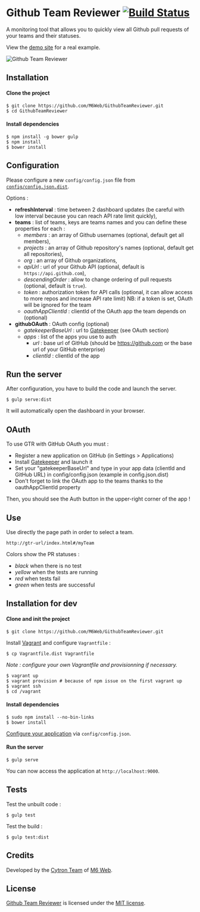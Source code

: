 # Github Team Reviewer [![Build Status](https://api.travis-ci.org/M6Web/GithubTeamReviewer.png?branch=master)](http://travis-ci.org/M6Web/GithubTeamReviewer)

A monitoring tool that allows you to quickly view all Github pull requests of your teams and their statuses.

View the [demo site](http://tech.m6web.fr/GithubTeamReviewer/dist/index.html) for a real example.

![Github Team Reviewer](http://imagizer.imageshack.us/a/img674/2445/PYOJnf.png "Github Team Reviewer")

## Installation

#### Clone the project

```shell
$ git clone https://github.com/M6Web/GithubTeamReviewer.git
$ cd GithubTeamReviewer
```

#### Install dependencies

```shell
$ npm install -g bower gulp
$ npm install
$ bower install
```

## Configuration

Please configure a new `config/config.json` file from [`config/config.json.dist`](config/config.json.dist).

Options :

* **refreshInterval** : time between 2 dashboard updates (be careful with low interval because you can reach API rate limit quickly),
* **teams** : list of teams, keys are teams names and you can define these properties for each :
  * *members* : an array of Github usernames (optional, default get all members),
  * *projects* : an array of Github repository's names (optional, default get all repositories),
  * *org* : an array of Github organizations,
  * *apiUrl* : url of your Github API (optional, default is `https://api.github.com`),
  * *descendingOrder* : allow to change ordering of pull requests (optional, default is `true`).
  * *token* : authorization token for API calls (optional, it can allow access to more repos and increase API rate limit) NB: if a token is set, OAuth will be ignored for the team
  * *oauthAppClientId* : clientId of the OAuth app the team depends on (optional)
* **githubOAuth** : OAuth config (optional)
  * *gatekeeperBaseUrl* : url to [Gatekeeper](https://github.com/M6Web/gatekeeper) (see OAuth section)
  * *apps* : list of the apps you use to auth
    * *url* : base url of GitHub (should be https://github.com or the base url of your GitHub enterprise)
    * *clientId* : clientId of the app

## Run the server

After configuration, you have to build the code and launch the server.

```shell
$ gulp serve:dist
```

It will automatically open the dashboard in your browser.

## OAuth

To use GTR with GitHub OAuth you must :
* Register a new application on GitHub (in Settings > Applications)
* Install [Gatekeeper](https://github.com/M6Web/gatekeeper) and launch it
* Set your "gatekeeperBaseUrl" and type in your app data (clientId and GitHub URL) in config/config.json (example in config.json.dist)
* Don't forget to link the OAuth app to the teams thanks to the oauthAppClientId property

Then, you should see the Auth button in the upper-right corner of the app !

## Use

Use directly the page path in order to select a team.

```
http://gtr-url/index.html#/myTeam
```

Colors show the PR statuses :
* *black* when there is no test
* *yellow* when the tests are running
* *red* when tests fail
* *green* when tests are successful

## Installation for dev

#### Clone and init the project

```shell
$ git clone https://github.com/M6Web/GithubTeamReviewer.git
```

Install [Vagrant](http://www.vagrantup.com/downloads) and configure `Vagrantfile` :

```shell
$ cp Vagrantfile.dist Vagrantfile
```

*Note : configure your own Vagrantfile and provisionning if necessary.*

```shell
$ vagrant up
$ vagrant provision # because of npm issue on the first vagrant up
$ vagrant ssh
$ cd /vagrant
```

#### Install dependencies

```shell
$ sudo npm install --no-bin-links
$ bower install
```

[Configure your application](#configuration) via `config/config.json`.

#### Run the server

```shell
$ gulp serve
```

You can now access the application at `http://localhost:9000`.

## Tests

Test the unbuilt code :

```shell
$ gulp test
```

Test the build :

```shell
$ gulp test:dist
```

## Credits

Developed by the [Cytron Team](http://cytron.fr/) of [M6 Web](http://tech.m6web.fr/).

## License

[Github Team Reviewer](https://github.com/M6Web/GithubTeamReviewer) is licensed under the [MIT license](LICENSE).
